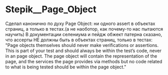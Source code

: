 # Stepik__Page_Object

Сделал канонично по духу Page Object: ни одного assert в объектах страниц, а только в тестах.(а не наоботор, как почему-то нас пытаются научить)
В документации селениума и пейдж обжект патерна сказано, что ассерты НЕ должны быть в объектах страниц, только в тестах: 
"Page objects themselves should never make verifications or assertions. This is part of your test and should always be within the test’s code,
never in an page object. 
The page object will contain the representation of the page, and the services the page provides via methods but no code related to what is being
tested should be within the page object."

